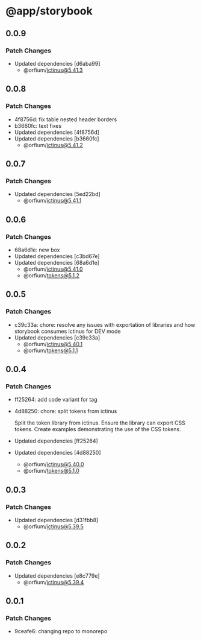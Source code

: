# @app/storybook

## 0.0.9

### Patch Changes

- Updated dependencies [d6aba99]
  - @orfium/ictinus@5.41.3

## 0.0.8

### Patch Changes

- 4f8756d: fix table nested header borders
- b3660fc: text fixes
- Updated dependencies [4f8756d]
- Updated dependencies [b3660fc]
  - @orfium/ictinus@5.41.2

## 0.0.7

### Patch Changes

- Updated dependencies [5ed22bd]
  - @orfium/ictinus@5.41.1

## 0.0.6

### Patch Changes

- 68a6d1e: new box
- Updated dependencies [c3bd67e]
- Updated dependencies [68a6d1e]
  - @orfium/ictinus@5.41.0
  - @orfium/tokens@5.1.2

## 0.0.5

### Patch Changes

- c39c33a: chore: resolve any issues with exportation of libraries and how storybook consumes ictinus for DEV mode
- Updated dependencies [c39c33a]
  - @orfium/ictinus@5.40.1
  - @orfium/tokens@5.1.1

## 0.0.4

### Patch Changes

- ff25264: add code variant for tag
- 4d88250: chore: split tokens from ictinus

  Split the token library from ictinus.
  Ensure the library can export CSS tokens.
  Create examples demonstrating the use of the CSS tokens.

- Updated dependencies [ff25264]
- Updated dependencies [4d88250]
  - @orfium/ictinus@5.40.0
  - @orfium/tokens@5.1.0

## 0.0.3

### Patch Changes

- Updated dependencies [d31fbb8]
  - @orfium/ictinus@5.39.5

## 0.0.2

### Patch Changes

- Updated dependencies [e8c779e]
  - @orfium/ictinus@5.39.4

## 0.0.1

### Patch Changes

- 9ceafe6: changing repo to monorepo
